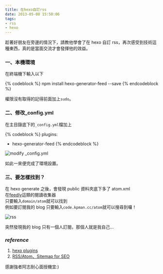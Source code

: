 ```yaml
---
title: 在hexo自訂rss
date: 2013-05-08 15:50:06
tags:
- rss
- hexo
---
```


趁著好朋友在旁邊的情況下，請教他學會了在 hexo 自訂 rss，再次感受到技術這種東西，真的是當面交流才會發揮他的效益。

<!-- more -->

### 一、本機環境

在終端機下輸入以下

{% codeblock %}
npm install hexo-generator-feed --save
{% endcodeblock %}

權限沒有取得的記得前面加上`sudo`。

### 二、修改\_config.yml

在主目錄底下的`_config.yml`檔加上

{% codeblock %}
plugins:

- hexo-generator-feed
  {% endcodeblock %}

![modify _config.yml](https://i.imgur.com/w39zkK6.png 'modify _config.yml')

如此一來便完成了環境設置。

### 三、要怎樣找到？

在 hexo generate 之後，會發現 public 資料夾底下多了 atom.xml  
在[feedly](http://www.feedly.com/)這類的閱讀收集器  
只要輸入`domain/atom`就可以找到  
例如要訂閱我的 blog 只要輸入`code.kpman.cc/atom`就可以搜尋到囉！

![rss](https://i.imgur.com/Hk12y1N.png 'feedly rss search')

突然發現我的 blog 只有一個人訂閱，那個人就是我自己...

### _reference_

1.  [hexo plugins](https://github.com/tommy351/hexo/wiki/Plugins)
2.  [RSS/Atom、Sitemap for SEO](http://michaelhsu.tw/2013/05/05/rssatom-sitemap-for-seo/)

感謝強者阿志耐心面授機宜:)
